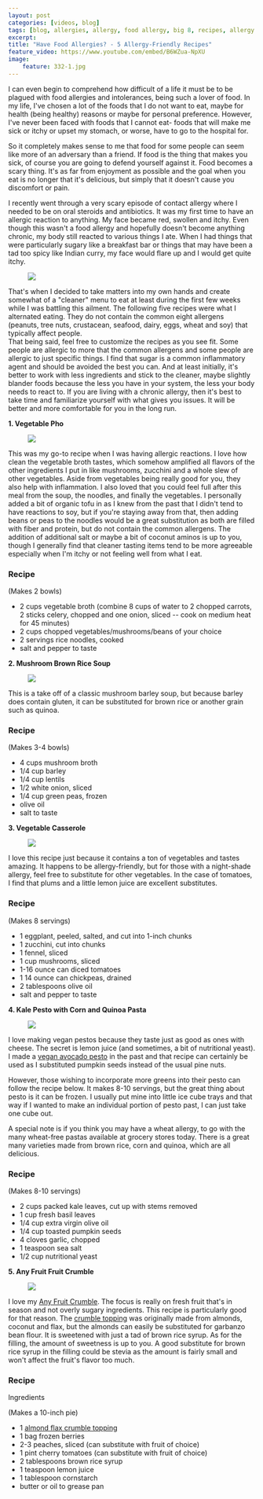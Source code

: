 ```yaml
---
layout: post
categories: [videos, blog]
tags: [blog, allergies, allergy, food allergy, big 8, recipes, allergy friendly, allergy friendly recipes, allergy friendly foods]
excerpt: 
title: "Have Food Allergies? - 5 Allergy-Friendly Recipes"
feature_video: https://www.youtube.com/embed/B6WZua-NpXU
image:
    feature: 332-1.jpg
---
```


I can even begin to comprehend how difficult of a life it must be to be plagued with food allergies and intolerances, being such a lover of food.  In my life, I've chosen a lot of the foods that I do not want to eat, maybe for health (being healthy) reasons or maybe for personal preference. However, I've never been faced with foods that I cannot eat- foods that will make me sick or itchy or upset my stomach, or worse, have to go to the hospital for.

So it completely makes sense to me that food for some people can seem like more of an adversary than a friend.  If food is the thing that makes you sick, of course you are going to defend yourself against it.  Food becomes a scary thing.  It's as far from enjoyment as possible and the goal when you eat is no longer that it's delicious, but simply that it doesn't cause you discomfort or pain.

I recently went through a very scary episode of contact allergy where I needed to be on oral steroids and antibiotics.  It was my first time to have an allergic reaction to anything.  My face became red, swollen and itchy.  Even though this wasn't a food allergy and hopefully doesn't become anything chronic, my body still reacted to various things I ate.  When I had things that were particularly sugary like a breakfast bar or things that may have been a tad too spicy like Indian curry, my face would flare up and I would get quite itchy.

<figure>
    <img src="/images/332-5.jpg">
</figure>


That's when I decided to take matters into my own hands and create somewhat of a "cleaner" menu to eat at least during the first few weeks while I was battling this ailment.  The following five recipes were what I alternated eating.  They do not contain the common eight allergens (peanuts, tree nuts, crustacean, seafood, dairy, eggs, wheat and soy) that typically affect people.  
That being said, feel free to customize the recipes as you see fit.  Some people are allergic to more that the common allergens and some people are allergic to just specific things.  I find that sugar is a common inflammatory agent and should be avoided the best you can.  And at least initially, it's better to work with less ingredients and stick to the cleaner, maybe slightly blander foods because the less you have in your system, the less your body needs to react to.  If you are living with a chronic allergy, then it's best to take time and familiarize yourself with what gives you issues.  It will be better and more comfortable for you in the long run. 

__1. Vegetable Pho__

<figure>
    <img src="/images/332-2.jpg">
</figure>

This was my go-to recipe when I was having allergic reactions.  I love how clean the vegetable broth tastes, which somehow amplified all flavors of the other ingredients I put in like mushrooms, zucchini and a whole slew of other vegetables.  Aside from vegetables being really good for you, they also help with inflammation.  I also loved that you could feel full after this meal from the soup, the noodles, and finally the vegetables.  I personally added a bit of organic tofu in as I knew from the past that I didn't tend to have reactions to soy, but if you're staying away from that, then adding beans or peas to the noodles would be a great substitution as both are filled with fiber and protein, but do not contain the common allergens.  The addition of additional salt or maybe a bit of coconut aminos is up to you, though I generally find that cleaner tasting items tend to be more agreeable especially when I'm itchy or not feeling well from what I eat.

### Recipe

(Makes 2 bowls)

- 2 cups vegetable broth (combine 8 cups of water to 2 chopped carrots, 2 sticks celery, chopped and one onion, sliced -- cook on medium heat for 45 minutes)
- 2 cups chopped vegetables/mushrooms/beans of your choice
- 2 servings rice noodles, cooked
- salt and pepper to taste



__2. Mushroom Brown Rice Soup__

<figure>
    <img src="/images/332-3.jpg">
</figure>

This is a take off of a classic mushroom barley soup, but because barley does contain gluten, it can be substituted for brown rice or another grain such as quinoa.

### Recipe

(Makes 3-4 bowls)

- 4 cups mushroom broth
- 1/4 cup barley
- 1/4 cup lentils
- 1/2 white onion, sliced
- 1/4 cup green peas, frozen
- olive oil
- salt to taste

__3. Vegetable Casserole__

<figure>
    <img src="/images/332-4.jpg">
</figure>

I love this recipe just because it contains a ton of vegetables and tastes amazing.  It happens to be allergy-friendly, but for those with a night-shade allergy, feel free to substitute for other vegetables.  In the case of tomatoes, I find that plums and a little lemon juice are excellent substitutes.

### Recipe

(Makes 8 servings)

- 1 eggplant, peeled, salted, and cut into 1-inch chunks
- 1 zucchini, cut into chunks
- 1 fennel, sliced
- 1 cup mushrooms, sliced
- 1-16 ounce can diced tomatoes
- 1 14 ounce can chickpeas, drained
- 2 tablespoons olive oil
- salt and pepper to taste


__4. Kale Pesto with Corn and Quinoa Pasta__

<figure>
    <img src="/images/226-7.jpg">
</figure>

I love making vegan pestos because they taste just as good as ones with cheese.  The secret is lemon juice (and sometimes, a bit of nutritional yeast).  I made a [vegan avocado pesto](http://eastmeetskitchen.com/videos/recipes/vegan-avocado-pesto/) in the past and that recipe can certainly be used as I substituted pumpkin seeds instead of the usual pine nuts.  

However, those wishing to incorporate more greens into their pesto can follow the recipe below.  It makes 8-10 servings, but the great thing about pesto is it can be frozen.  I usually put mine into little ice cube trays and that way if I wanted to make an individual portion of pesto past, I can just take one cube out.  

A special note is if you think you may have a wheat allergy, to go with the many wheat-free pastas available at grocery stores today.  There is a great many varieties made from brown rice, corn and quinoa, which are all delicious.

### Recipe

(Makes 8-10 servings)

- 2 cups packed kale leaves, cut up with stems removed
- 1 cup fresh basil leaves
- 1/4 cup extra virgin olive oil
- 1/4 cup toasted pumpkin seeds
- 4 cloves garlic, chopped
- 1 teaspoon sea salt
- 1/2 cup nutritional yeast



__5. Any Fruit Fruit Crumble__

<figure>
    <img src="/images/152-8.jpg">
</figure>

I love my [Any Fruit Crumble](http://eastmeetskitchen.com/recipes/blackberry-tomato-fruit-crumble/).  The focus is really on fresh fruit that's in season and not overly sugary ingredients.  This recipe is particularly good for that reason.  The [crumble topping](http://eastmeetskitchen.com/recipes/high-protein-almond-flax-crumble-topping/) was originally made from almonds, coconut and flax, but the almonds can easily be substituted for garbanzo bean flour.  It is sweetened with just a tad of brown rice syrup.  As for the filling, the amount of sweetness is up to you.  A good substitute for brown rice syrup in the filling could be stevia as the amount is fairly small and won't affect the fruit's flavor too much.

### Recipe

Ingredients

(Makes a 10-inch pie)

- 1 [almond flax crumble topping](http://eastmeetskitchen.com/recipes/high-protein-almond-flax-crumble-topping/)
- 1 bag frozen berries
- 2-3 peaches, sliced (can substitute with fruit of choice)
- 1 pint cherry tomatoes (can substitute with fruit of choice)
- 2 tablespoons brown rice syrup
- 1 teaspoon lemon juice
- 1 tablespoon cornstarch
- butter or oil to grease pan


